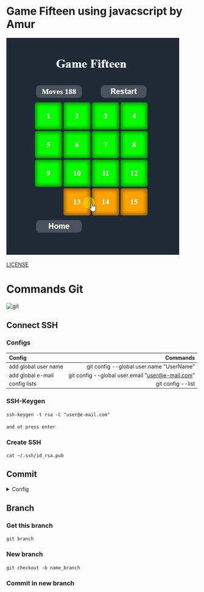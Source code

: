# Game Fifteen using javacscript by Amur

<img src="./img/gamefifteen.gif" alt="Game fifteen" />

[LICENSE](LICENSE)

# Commands Git

<img width="50" src="https://gist.github.com/fluidicon.png" alt="git" />

## Connect SSH

### Configs

|Config              | Commands                                         |
|:-------------------|-------------------------------------------------:|
|add global user name| git config --global user.name "UserName"         |
|add global e-mail   | git config --global user.email "user@e-mail.com" |
|config lists        | git config --list                                |

### SSH-Keygen
    ssh-keygen -t rsa -C "user@e-mail.com"
    
    and ot press enter
    
### Create SSH

    cat ~/.ssh/id_rsa.pub
    
## Commit

<details>
    <summary>Config</summary>
    
    git status
    git add .
    git commit -a -m "your message"
    or
    git commit -am "your message"
    git pull
    git push
        
</details>

## Branch

### Get this branch

    git branch
    
### New branch

    git checkout -b name_branch
    
### Commit in new branch 
